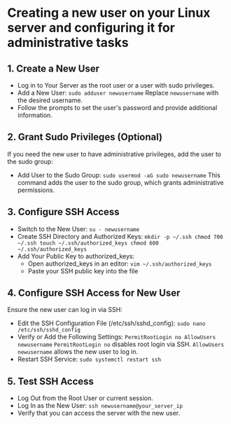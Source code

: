 # Creating a new user on your Linux server and configuring it for administrative tasks

## 1. Create a New User

- Log in to Your Server as the root user or a user with sudo privileges.
- Add a New User:
  `sudo adduser newusername`
  Replace `newusername` with the desired username.
- Follow the prompts to set the user's password and provide additional information.

## 2. Grant Sudo Privileges (Optional)

If you need the new user to have administrative privileges, add the user to the sudo group:

- Add User to the Sudo Group:
  `sudo usermod -aG sudo newusername`
  This command adds the user to the sudo group, which grants administrative permissions.

## 3. Configure SSH Access

- Switch to the New User:
  `su - newusername`
- Create SSH Directory and Authorized Keys:
  `mkdir -p ~/.ssh
  chmod 700 ~/.ssh
  touch ~/.ssh/authorized_keys
  chmod 600 ~/.ssh/authorized_keys`
- Add Your Public Key to authorized_keys:
  - Open authorized_keys in an editor:
    `vim ~/.ssh/authorized_keys`
  - Paste your SSH public key into the file

## 4. Configure SSH Access for New User

Ensure the new user can log in via SSH:

- Edit the SSH Configuration File (/etc/ssh/sshd_config):
  `sudo nano /etc/ssh/sshd_config`
- Verify or Add the Following Settings:
  `PermitRootLogin no
  AllowUsers newusername`
  `PermitRootLogin no` disables root login via SSH.
  `AllowUsers newusername` allows the new user to log in.
- Restart SSH Service:
  `sudo systemctl restart ssh`

## 5. Test SSH Access

- Log Out from the Root User or current session.
- Log In as the New User:
  `ssh newusername@your_server_ip`
- Verify that you can access the server with the new user.
